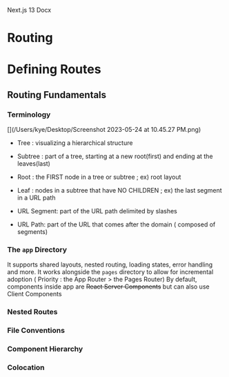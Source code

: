 Next.js 13 Docx

# Routing

# Defining Routes

## Routing Fundamentals 
### Terminology
[](/Users/kye/Desktop/Screenshot 2023-05-24 at 10.45.27 PM.png)
  - Tree : visualizing a hierarchical structure
  - Subtree : part of a tree, starting at a new root(first) and ending at the leaves(last)
  - Root : the FIRST node in a tree or subtree ; ex) root layout
  - Leaf : nodes in a subtree that have NO CHILDREN ; ex) the last segment in a URL path

  - URL Segment: part of the URL path delimited by slashes
  - URL Path: part of the URL that comes after the domain ( composed of segments)
  
  ### The ```app``` Directory
  It supports shared layouts, nested routing, loading states, error handling and more. 
  It works alongside the ```pages``` directory to allow for incremental adoption
  ( Priority : the App Router > the Pages Router)
   By default, components inside app are ~~React Server Components~~ but can also use Client Components

   ### Nested Routes

   ### File Conventions

   ### Component Hierarchy

   ### Colocation 